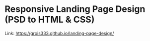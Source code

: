 # Responsive Landing Page Design (PSD to HTML & CSS)

Link: https://grois333.github.io/landing-page-design/
